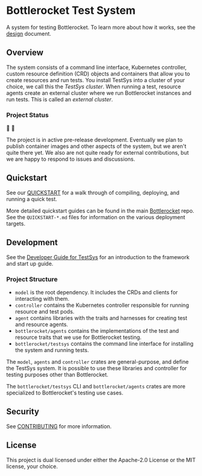 # Bottlerocket Test System

A system for testing Bottlerocket.
To learn more about how it works, see the [design](docs/DESIGN.md) document.

## Overview

The system consists of a command line interface, Kubernetes controller, custom resource definition (CRD) objects and containers that allow you to create resources and run tests.
You install TestSys into a cluster of your choice, we call this the *TestSys cluster*.
When running a test, resource agents create an external cluster where we run Bottlerocket instances and run tests.
This is called an *external cluster*.

### Project Status

🚧 👷

The project is in active pre-release development.
Eventually we plan to publish container images and other aspects of the system, but we aren't quite there yet.
We also are not quite ready for external contributions, but we are happy to respond to issues and discussions.

## Quickstart

See our [QUICKSTART](docs/QUICKSTART.md) for a walk through of compiling, deploying, and running a quick test.

More detailed quickstart guides can be found in the main [Bottlerocket](https://github.com/bottlerocket-os/bottlerocket/) repo.
See the `QUICKSTART-*.md` files for information on the various deployment targets.

## Development

See the [Developer Guide for TestSys](docs/DEVELOPER.md) for an introduction to the framework and start up guide.

### Project Structure

- `model` is the root dependency. It includes the CRDs and clients for interacting with them.
- `controller` contains the Kubernetes controller responsible for running resource and test pods.
- `agent` contains libraries with the traits and harnesses for creating test and resource agents.
- `bottlerocket/agents` contains the implementations of the test and resource traits that we use for Bottlerocket testing.
- `bottlerocket/testsys` contains the command line interface for installing the system and running tests.

The `model`, `agents` and `controller` crates are general-purpose, and define the TestSys system.
It is possible to use these libraries and controller for testing purposes other than Bottlerocket.

The `bottlerocket/testsys` CLI and `bottlerocket/agents` crates are more specialized to Bottlerocket's testing use cases.

## Security

See [CONTRIBUTING](CONTRIBUTING.md#security-issue-notifications) for more information.

## License

This project is dual licensed under either the Apache-2.0 License or the MIT license, your choice.
